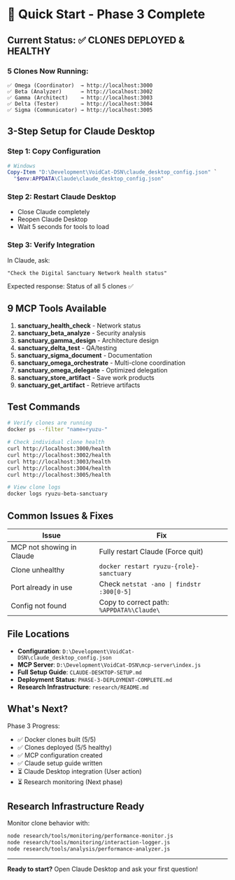# 🚀 Quick Start - Phase 3 Complete

## Current Status: ✅ CLONES DEPLOYED & HEALTHY

### 5 Clones Now Running:

```
✅ Omega (Coordinator)  → http://localhost:3000
✅ Beta (Analyzer)      → http://localhost:3002  
✅ Gamma (Architect)    → http://localhost:3003
✅ Delta (Tester)       → http://localhost:3004
✅ Sigma (Communicator) → http://localhost:3005
```

## 3-Step Setup for Claude Desktop

### Step 1: Copy Configuration
```powershell
# Windows
Copy-Item "D:\Development\VoidCat-DSN\claude_desktop_config.json" `
  "$env:APPDATA\Claude\claude_desktop_config.json"
```

### Step 2: Restart Claude Desktop
- Close Claude completely
- Reopen Claude Desktop
- Wait 5 seconds for tools to load

### Step 3: Verify Integration
In Claude, ask:
```
"Check the Digital Sanctuary Network health status"
```

Expected response: Status of all 5 clones ✅

## 9 MCP Tools Available

1. **sanctuary_health_check** - Network status
2. **sanctuary_beta_analyze** - Security analysis
3. **sanctuary_gamma_design** - Architecture design
4. **sanctuary_delta_test** - QA/testing
5. **sanctuary_sigma_document** - Documentation
6. **sanctuary_omega_orchestrate** - Multi-clone coordination
7. **sanctuary_omega_delegate** - Optimized delegation
8. **sanctuary_store_artifact** - Save work products
9. **sanctuary_get_artifact** - Retrieve artifacts

## Test Commands

```bash
# Verify clones are running
docker ps --filter "name=ryuzu-"

# Check individual clone health
curl http://localhost:3000/health
curl http://localhost:3002/health
curl http://localhost:3003/health
curl http://localhost:3004/health
curl http://localhost:3005/health

# View clone logs
docker logs ryuzu-beta-sanctuary
```

## Common Issues & Fixes

| Issue | Fix |
|-------|-----|
| MCP not showing in Claude | Fully restart Claude (Force quit) |
| Clone unhealthy | `docker restart ryuzu-{role}-sanctuary` |
| Port already in use | Check `netstat -ano \| findstr :300[0-5]` |
| Config not found | Copy to correct path: `%APPDATA%\Claude\` |

## File Locations

- **Configuration**: `D:\Development\VoidCat-DSN\claude_desktop_config.json`
- **MCP Server**: `D:\Development\VoidCat-DSN\mcp-server\index.js`
- **Full Setup Guide**: `CLAUDE-DESKTOP-SETUP.md`
- **Deployment Status**: `PHASE-3-DEPLOYMENT-COMPLETE.md`
- **Research Infrastructure**: `research/README.md`

## What's Next?

Phase 3 Progress:
- ✅ Docker clones built (5/5)
- ✅ Clones deployed (5/5 healthy)
- ✅ MCP configuration created
- ✅ Claude setup guide written
- ⏳ Claude Desktop integration (User action)
- ⏳ Research monitoring (Next phase)

## Research Infrastructure Ready

Monitor clone behavior with:
```bash
node research/tools/monitoring/performance-monitor.js
node research/tools/monitoring/interaction-logger.js
node research/tools/analysis/performance-analyzer.js
```

---

**Ready to start?** Open Claude Desktop and ask your first question!
